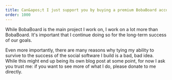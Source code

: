 ```yaml
---
title: Can&apos;t I just support you by buying a premium BobaBoard account?
order: 1000
---
```


<p>
    While BobaBoard is the main project I work on, I work on a lot more
    than BobaBoard. It&apos;s important that I continue doing so for the
    long-term success of our goals.
</p>
<p>
    Even more importantly, there are many reasons why tying my ability to
    survive to the success of the social software I build is a bad, bad
    idea. While this might end up being its own blog post at some point,
    for now I ask you trust me: if you want to see more of what I do,
    please donate to me directly.
</p>
